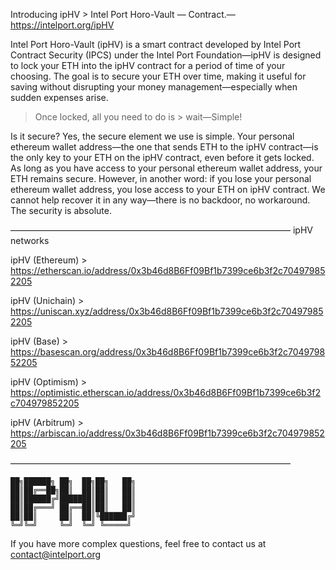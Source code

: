 Introducing ipHV > Intel Port Horo-Vault — Contract.—https://intelport.org/ipHV

Intel Port Horo-Vault (ipHV) is a smart contract developed by Intel Port Contract Security (IPCS) under the Intel Port Foundation—ipHV is designed to lock your ETH into the ipHV contract for a period of time of your choosing. The goal is to secure your ETH over time, making it useful for saving without disrupting your money management—especially when sudden expenses arise.

> Once locked, all you need to do is > wait—Simple!

Is it secure? Yes, the secure element we use is simple. Your personal ethereum wallet address—the one that sends ETH to the ipHV contract—is the only key to your ETH on the ipHV contract, even before it gets locked. As long as you have access to your personal ethereum wallet address, your ETH remains secure. However, in another word: if you lose your personal ethereum wallet address, you lose access to your ETH on ipHV contract.
We cannot help recover it in any way—there is no backdoor, no workaround. The security is absolute.

 ———————————————————————————————— ipHV networks

ipHV (Ethereum)  > https://etherscan.io/address/0x3b46d8B6Ff09Bf1b7399ce6b3f2c704979852205

ipHV (Unichain)  > https://uniscan.xyz/address/0x3b46d8B6Ff09Bf1b7399ce6b3f2c704979852205

ipHV (Base)      > https://basescan.org/address/0x3b46d8B6Ff09Bf1b7399ce6b3f2c704979852205

ipHV (Optimism)  > https://optimistic.etherscan.io/address/0x3b46d8B6Ff09Bf1b7399ce6b3f2c704979852205

ipHV (Arbitrum)  > https://arbiscan.io/address/0x3b46d8B6Ff09Bf1b7399ce6b3f2c704979852205

 ————————————————————————————————

    ██╗██████╗ ██╗  ██╗██╗   ██╗
    ██║██╔══██╗██║  ██║██║   ██║
    ██║██████╔╝███████║██║   ██║
    ██║██╔═══╝ ██╔══██║██║   ██║
    ██║██║     ██║  ██║╚██████╔╝   
    ╚═╝╚═╝     ╚═╝  ╚═╝ ╚═════╝  

If you have more complex questions, feel free to contact us at <contact@intelport.org>
